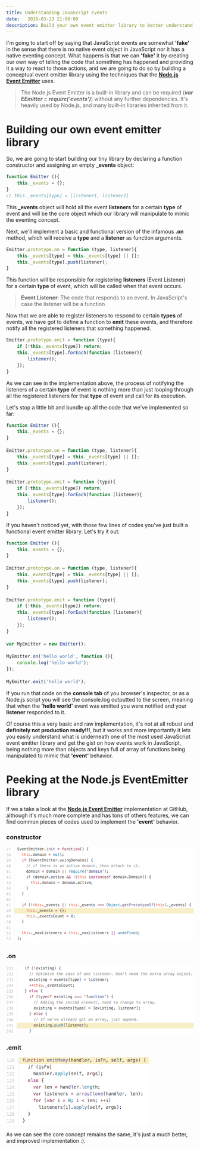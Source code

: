 ```yaml
---
title: Understanding JavaScript Events
date:   2016-03-23 21:00:00
description: Build your own event emitter library to better understand how JavaScript events work
---
```


I'm going to start off by saying that JavaScript events are somewhat **'fake'** in the sense that there is no native event object in JavaScript nor it has a native eventing concept. What happens is that we can **'fake'** it by creating our own way of telling the code that something has happened and providing it a way to react to those actions, and we are going to do so by building a conceptual event emitter library using the techniques that the **[Node.js Event Emitter](https://github.com/nodejs/node/blob/master/lib/events.js)** uses.

> The Node.js Event Emitter is a built-in library and can be required (***var EEmitter = require('events')***) without any further dependencies. It's heavily used by Node.js, and many built-in libraries inherited from it.

# Building our own event emitter library
So, we are going to start building our tiny library by declaring a function constructor and assigning an empty **_events** object:

``` javascript
function Emitter (){
	this._events = {};
}
// this._events[type] = [listener1, listener2]
```

This **_events** object will hold all the event **listeners** for a certain **type** of event and will be the core object which our library will manipulate to mimic the eventing concept.

Next, we'll implement a basic and functional version of the infamous **.on** method, which will receive a **type** and a **listener** as function arguments.

``` javascript
Emitter.prototype.on = function (type, listener){
	this._events[type] = this._events[type] || [];
	this._events[type].push(listener);
}
```

This function will be responsible for registering **listeners** (Event Listener) for a certain **type** of event, which will be called when that event occurs.

> **Event Listener**: The code that responds to an event. In JavaScript's case the listener will be a function

Now that we are able to register listeners to respond to certain **types** of events, we have got to define a function to **emit** these events, and therefore notify all the registered listeners that something happened.

``` javascript
Emitter.prototype.emit = function (type){
	if (!this._events[type]) return;
	this._events[type].forEach(function (listener){
		listener();
	});
}
```

As we can see in the implementation above, the process of notifying the listeners of a certain **type** of event is nothing more than just looping through all the registered listeners for that **type** of event and call for its execution.

Let's stop a little bit and bundle up all the code that we've implemented so far:

``` javascript
function Emitter (){
	this._events = {};
}

Emitter.prototype.on = function (type, listener){
	this._events[type] = this._events[type] || [];
	this._events[type].push(listener);
}

Emitter.prototype.emit = function (type){
	if (!this._events[type]) return;
	this._events[type].forEach(function (listener){
		listener();
	});
}
```

If you haven't noticed yet, with those few lines of codes you've just built a functional event emitter library. Let's try it out:

``` javascript
function Emitter (){
	this._events = {};
}

Emitter.prototype.on = function (type, listener){
	this._events[type] = this._events[type] || [];
	this._events[type].push(listener);
}

Emitter.prototype.emit = function (type){
	if (!this._events[type]) return;
	this._events[type].forEach(function (listener){
		listener();
	});
}

var MyEmitter = new Emitter();

MyEmitter.on('hello world', function (){
	console.log('hello world');
});

MyEmitter.emit('hello world');
```

If you run that code on the **console tab** of you browser's inspector, or as a Node.js script you will see the console.log outputted to the screen, meaning that when the **'hello world'** event was emitted you were notified and your **listener** responded to it.

Of course this a very basic and raw implementation, it's not at all robust and **definitely not production ready!!!**, but it works and more importantly it lets you easily understand what is underneath one of the most used JavaScript event emitter library and get the gist on how events work in JavaScript, being nothing more than objects and keys full of array of functions being manipulated to mimic that **'event'** behavior.

# Peeking at the Node.js EventEmitter library

If we a take a look at the **[Node.js Event Emitter](https://github.com/nodejs/node/blob/master/lib/events.js)** implementation at GitHub, although it's much more complete and has tons of others features, we can find common pieces of codes used to implement the **'event'** behavior.

### constructor
![EventEmitter Init](/assets/images/init.png)

### .on
![EventEmitter on](/assets/images/on.png)

### .emit
![EventEmitter emit](/assets/images/emit.png)

As we can see the core concept remains the same, it's just a much better, and improved implementation :). 